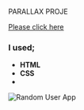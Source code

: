 PARALLAX PROJE 

[Please click here](https://ironstone-a.github.io/PARALLAX-WEBSITE/)



### I used;
  - <b>HTML</b>
  - <b>CSS</b>
  -





![Random User App](https://github.com/IRONSTONE-A/PARALLAX-WEBSITE/blob/master/img/clarusway_parallax.gif)


